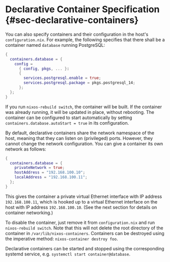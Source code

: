 # Declarative Container Specification {#sec-declarative-containers}

You can also specify containers and their configuration in the host's
`configuration.nix`. For example, the following specifies that there
shall be a container named `database` running PostgreSQL:

```nix
{
  containers.database = {
    config =
      { config, pkgs, ... }:
      {
        services.postgresql.enable = true;
        services.postgresql.package = pkgs.postgresql_14;
      };
  };
}
```

If you run `nixos-rebuild switch`, the container will be built. If the
container was already running, it will be updated in place, without
rebooting. The container can be configured to start automatically by
setting `containers.database.autoStart = true` in its configuration.

By default, declarative containers share the network namespace of the
host, meaning that they can listen on (privileged) ports. However, they
cannot change the network configuration. You can give a container its
own network as follows:

```nix
{
  containers.database = {
    privateNetwork = true;
    hostAddress = "192.168.100.10";
    localAddress = "192.168.100.11";
  };
}
```

This gives the container a private virtual Ethernet interface with IP
address `192.168.100.11`, which is hooked up to a virtual Ethernet
interface on the host with IP address `192.168.100.10`. (See the next
section for details on container networking.)

To disable the container, just remove it from `configuration.nix` and
run `nixos-rebuild
  switch`. Note that this will not delete the root directory of the
container in `/var/lib/nixos-containers`. Containers can be destroyed using
the imperative method: `nixos-container destroy foo`.

Declarative containers can be started and stopped using the
corresponding systemd service, e.g.
`systemctl start container@database`.

